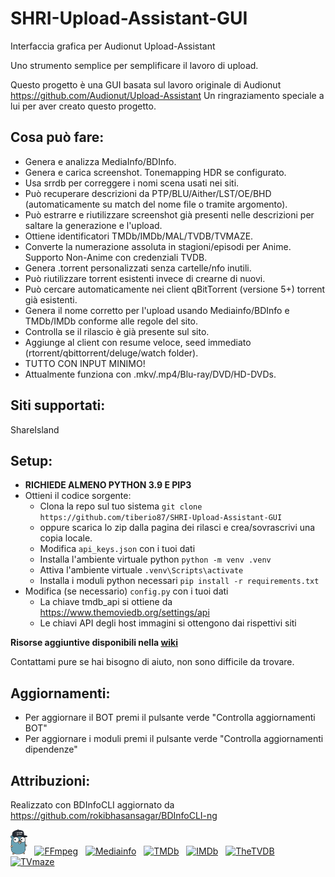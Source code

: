 # SHRI-Upload-Assistant-GUI
Interfaccia grafica per Audionut Upload-Assistant

Uno strumento semplice per semplificare il lavoro di upload.

Questo progetto è una GUI basata sul lavoro originale di Audionut https://github.com/Audionut/Upload-Assistant
Un ringraziamento speciale a lui per aver creato questo progetto.

## Cosa può fare:
  - Genera e analizza MediaInfo/BDInfo.
  - Genera e carica screenshot. Tonemapping HDR se configurato.
  - Usa srrdb per correggere i nomi scena usati nei siti.
  - Può recuperare descrizioni da PTP/BLU/Aither/LST/OE/BHD (automaticamente su match del nome file o tramite argomento).
  - Può estrarre e riutilizzare screenshot già presenti nelle descrizioni per saltare la generazione e l'upload.
  - Ottiene identificatori TMDb/IMDb/MAL/TVDB/TVMAZE.
  - Converte la numerazione assoluta in stagioni/episodi per Anime. Supporto Non-Anime con credenziali TVDB.
  - Genera .torrent personalizzati senza cartelle/nfo inutili.
  - Può riutilizzare torrent esistenti invece di crearne di nuovi.
  - Può cercare automaticamente nei client qBitTorrent (versione 5+) torrent già esistenti.
  - Genera il nome corretto per l'upload usando Mediainfo/BDInfo e TMDb/IMDb conforme alle regole del sito.
  - Controlla se il rilascio è già presente sul sito.
  - Aggiunge al client con resume veloce, seed immediato (rtorrent/qbittorrent/deluge/watch folder).
  - TUTTO CON INPUT MINIMO!
  - Attualmente funziona con .mkv/.mp4/Blu-ray/DVD/HD-DVDs.

## Siti supportati:

ShareIsland

## **Setup:**
   - **RICHIEDE ALMENO PYTHON 3.9 E PIP3**
   - Ottieni il codice sorgente:
      - Clona la repo sul tuo sistema `git clone https://github.com/tiberio87/SHRI-Upload-Assistant-GUI`
      - oppure scarica lo zip dalla pagina dei rilasci e crea/sovrascrivi una copia locale.
      - Modifica `api_keys.json` con i tuoi dati
      - Installa l'ambiente virtuale python `python -m venv .venv`
      - Attiva l'ambiente virtuale `.venv\Scripts\activate`
      - Installa i moduli python necessari `pip install -r requirements.txt`
   - Modifica (se necessario) `config.py` con i tuoi dati
      - La chiave tmdb_api si ottiene da https://www.themoviedb.org/settings/api
      - Le chiavi API degli host immagini si ottengono dai rispettivi siti

   **Risorse aggiuntive disponibili nella [wiki](https://github.com/Audionut/Upload-Assistant/wiki)**

   Contattami pure se hai bisogno di aiuto, non sono difficile da trovare.

## **Aggiornamenti:**
  - Per aggiornare il BOT premi il pulsante verde "Controlla aggiornamenti BOT"
  - Per aggiornare i moduli premi il pulsante verde "Controlla aggiornamenti dipendenze"

## **Attribuzioni:**

Realizzato con BDInfoCLI aggiornato da https://github.com/rokibhasansagar/BDInfoCLI-ng

<p>
  <a href="https://github.com/autobrr/mkbrr"><img src="https://github.com/autobrr/mkbrr/blob/main/.github/assets/mkbrr-dark.png?raw=true" alt="mkbrr" height="40px;"></a>&nbsp;&nbsp;
  <a href="https://ffmpeg.org/"><img src="https://i.postimg.cc/xdj3BS7S/FFmpeg-Logo-new-svg.png" alt="FFmpeg" height="40px;"></a>&nbsp;&nbsp;
  <a href="https://mediaarea.net/en/MediaInfo"><img src="https://i.postimg.cc/vTkjXmHh/Media-Info-Logo-svg.png" alt="Mediainfo" height="40px;"></a>&nbsp;&nbsp;
  <a href="https://www.themoviedb.org/"><img src="https://i.postimg.cc/1tpXHx3k/blue-square-2-d537fb228cf3ded904ef09b136fe3fec72548ebc1fea3fbbd1ad9e36364db38b.png" alt="TMDb" height="40px;"></a>&nbsp;&nbsp;
  <a href="https://www.imdb.com/"><img src="https://i.postimg.cc/CLVmvwr1/IMDb-Logo-Rectangle-Gold-CB443386186.png" alt="IMDb" height="40px;"></a>&nbsp;&nbsp;
  <a href="https://thetvdb.com/"><img src="https://i.postimg.cc/Hs1KKqsS/logo1.png" alt="TheTVDB" height="40px;"></a>&nbsp;&nbsp;
  <a href="https://www.tvmaze.com/"><img src="https://i.postimg.cc/2jdRzkJp/tvm-header-logo.png" alt="TVmaze" height="40px"></a>
</p>
